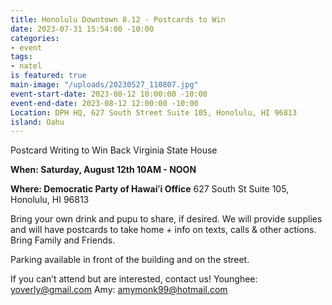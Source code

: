 ```yaml
---
title: Honolulu Downtown 8.12 - Postcards to Win
date: 2023-07-31 15:54:00 -10:00
categories:
- event
tags:
- natel
is featured: true
main-image: "/uploads/20230527_110807.jpg"
event-start-date: 2023-08-12 10:00:00 -10:00
event-end-date: 2023-08-12 12:00:00 -10:00
Location: DPH HQ, 627 South Street Suite 105, Honolulu, HI 96813
island: Oahu
---
```


Postcard Writing to Win Back Virginia State House 

**When: Saturday, August 12th 10AM - NOON**

**Where: Democratic Party of Hawaiʻi Office** 627 South St Suite 105, Honolulu, HI 96813

Bring your own drink and pupu to share, if desired. We will provide supplies and will have postcards to take home + info on texts, calls & other actions. Bring Family and Friends.

Parking available in front of the building and on the street.

If you can’t attend but are interested, contact us! Younghee: yoverly@gmail.com Amy: amymonk99@hotmail.com